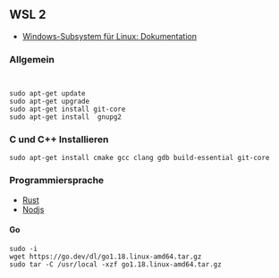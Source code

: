 ## WSL 2

* [Windows-Subsystem für Linux: Dokumentation](https://docs.microsoft.com/de-de/windows/wsl/)

### Allgemein

```


sudo apt-get update
sudo apt-get upgrade
sudo apt-get install git-core
sudo apt-get install  gnupg2

```

### C und C++ Installieren

```
sudo apt-get install cmake gcc clang gdb build-essential git-core
```
### Programmiersprache

* [Rust](https://www.rust-lang.org/)
* [Nodjs](https://github.com/nodesource/distributions/blob/master/README.md)
#### Go

```
sudo -i
wget https://go.dev/dl/go1.18.linux-amd64.tar.gz
sudo tar -C /usr/local -xzf go1.18.linux-amd64.tar.gz
```